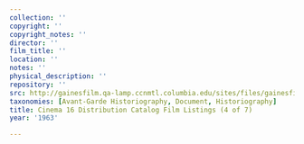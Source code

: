 ```yaml
---
collection: ''
copyright: ''
copyright_notes: ''
director: ''
film_title: ''
location: ''
notes: ''
physical_description: ''
repository: ''
src: http://gainesfilm.qa-lamp.ccnmtl.columbia.edu/sites/files/gainesfilm/images/cinema_16_dist_catalogues4.jpg
taxonomies: [Avant-Garde Historiography, Document, Historiography]
title: Cinema 16 Distribution Catalog Film Listings (4 of 7)
year: '1963'

---
```

